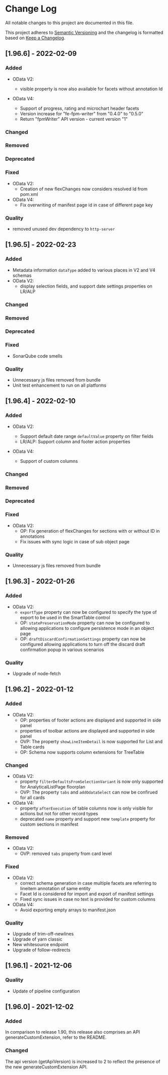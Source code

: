 # Change Log

All notable changes to this project are documented in this file.

This project adheres to [Semantic Versioning](http://semver.org/) and the changelog is formatted based on [Keep a Changelog](http://keepachangelog.com/).

## [1.96.6] - 2022-02-09

### Added

- OData V2:
  - visible property is now also available for facets without annotation Id

- OData V4:
  - Support of progress, rating and microchart header facets
  - Version increase for "fe-fpm-writer" from "0.4.0" to "0.5.0"
  - Return "fpmWriter" API version - current version "1"

### Changed

### Removed

### Deprecated

### Fixed

- OData V2:
  - Creation of new flexChanges now considers resolved Id from pom.xml
- OData V4:
  - Fix overwriting of manifest page id in case of different page key

### Quality

- removed unused dev dependency to `http-server`

## [1.96.5] - 2022-02-23

### Added

- Metadata information `dataType` added to various places in V2 and V4 schemas
- OData V2:
  - display selection fields, and support date settings properties on LR/ALP

### Changed

### Removed

### Deprecated

### Fixed

- SonarQube code smells

### Quality

- Unnecessary js files removed from bundle
- Unit test enhancement to run on all platforms

## [1.96.4] - 2022-02-10

### Added

- OData V2:
  - Support default date range `defaultValue` property on filter fields
  - LR/ALP: Support column and footer action properties

- OData V4:
  - Support of custom columns  

### Changed

### Removed

### Deprecated

### Fixed

- OData V2:
  - OP: Fix generation of flexChanges for sections with or without ID in annotations
  - Fix issues with sync logic in case of sub object page

### Quality

- Unnecessary js files removed from bundle

## [1.96.3] - 2022-01-26

### Added

- OData V2:
  - `exportType` property can now be configured to specify the type of export to be used in the SmartTable control
  - OP: `statePreservationMode` property can now be configured to allowing applications to configure persistence mode in an object page
  - OP: `draftDiscardConfirmationSettings` property can now be configured allowing applications to turn off the discard draft confirmation popup in various scenarios

### Quality

- Upgrade of node-fetch

## [1.96.2] - 2022-01-12

### Added

- OData V2:
  - OP: properties of footer actions are displayed and supported in side panel
  - properties of toolbar actions are displayed and supported in side panel
  - OVP: The property `showLineItemDetail` is now supported for List and Table cards
  - OP: Schema now supports column extensions for TreeTable

### Changed

- OData V2:
  - property `filterDefaultsFromSelectionVariant` is now only supported for AnalyticalListPage floorplan
  - OVP: The property `tabs` and `addOdataSelect` can now be confirued for all cards
- OData V4:
  - property `afterExecution` of table columns now is only visible for actions but not for other record types
  - deprecated `name` property and support new `template` property for custom sections in manifest
  
### Removed

- OData V2:
  - OVP: removed `tabs` property from card level

### Fixed

- OData V2:
  - correct schema generation in case multiple facets are referring to lineitem annotation of same entity
  - Facet Id is considered for import and export of manifest settings
  - Fixed sync issues in case no text is provided for custom columns
- OData V4:
  - Avoid exporting empty arrays to manifest.json

### Quality

- Upgrade of trim-off-newlines
- Upgrade of yarn classic
- New whitesource endpoint
- Upgrade of follow-redirects

## [1.96.1] - 2021-12-06

### Quality

- Update of pipeline configuration

## [1.96.0] - 2021-12-02

### Added

In comparison to release 1.90, this release also comprises an API generateCustomExtension, refer to the README.

### Changed

The api version (getApiVersion) is increased to 2 to reflect the presence of the new generateCustomExtension API.
